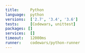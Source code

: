 ```yaml
---
title:     Python
language:  python
versions:  ['2.7', '3.4', '3.6']
tests:     [Codewars, unittest]
packages: []
services:  []
timeout:   12000ms
runner:    codewars/python-runner
---
```

